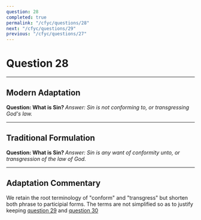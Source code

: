 ```yaml
---
question: 28
completed: true
permalink: "/cfyc/questions/28"
next: "/cfyc/questions/29"
previous: "/cfyc/questions/27"
---
```

# Question 28
---
## Modern Adaptation
<strong>
    Question: What is Sin?
</strong>

<em>
    Answer: Sin is not conforming to, or transgressing God's law.
</em>

---
## Traditional Formulation
<strong>
    Question: What is Sin?
</strong>

<em>
    Answer: Sin is any want of conformity unto, or transgression of the law of God.
</em>

---
## Adaptation Commentary
We retain the root terminology of "conform" and "transgress" but shorten both phrase to participial forms.
The terms are not simplified so as to justify keeping [question 29](/cfyc/questions/29) and [question 30](/cfyc/questions/30)
